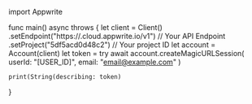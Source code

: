 import Appwrite

func main() async throws {
    let client = Client()
      .setEndpoint("https://<REGION>.cloud.appwrite.io/v1") // Your API Endpoint
      .setProject("5df5acd0d48c2") // Your project ID
    let account = Account(client)
    let token = try await account.createMagicURLSession(
        userId: "[USER_ID]",
        email: "email@example.com"
    )

    print(String(describing: token)
}

